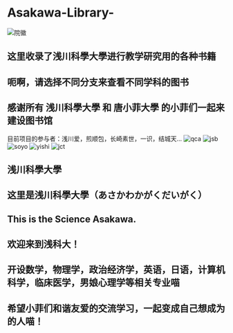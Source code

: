 # Asakawa-Library-
![院徽](https://github.com/user-attachments/assets/cd139e47-feea-445c-b946-21bdf8ed4114)

这里收录了浅川科學大學进行教学研究用的各种书籍
-
呃啊，请选择不同分支来查看不同学科的图书
-
感谢所有 浅川科學大學 和 唐小菲大學 的小菲们一起来建设图书馆
-------------------------------------------------------------------------------------------------------------------------------------------------
目前项目的参与者：浅川爱，煎顺包，长崎素世，一识，结城天...
![qca](https://github.com/user-attachments/assets/e94264ae-b950-4bc5-8efc-dd01d7df6fef)
![jsb](https://github.com/user-attachments/assets/9ef7a174-1f5c-4b1c-bbe5-255329438655)
![soyo](https://github.com/user-attachments/assets/0b25e9bd-06f7-49ec-badd-76cc71992acb)
![yishi](https://github.com/user-attachments/assets/50ab91ab-410a-4915-bcc8-84f766221ef3)
![jct](https://github.com/user-attachments/assets/aa374400-508d-4b2e-b10e-21873069ff69)

浅川科學大學
---------------------------------------------------------
这里是浅川科學大學（あさかわかがくだいがく）
-
This is the Science Asakawa.
-
欢迎来到浅科大！
-
开设数学，物理学，政治经济学，英语，日语，计算机科学，临床医学，男娘心理学等相关专业喵
-
希望小菲们和谐友爱的交流学习，一起变成自己想成为的人喵！
--------------------------------------------

